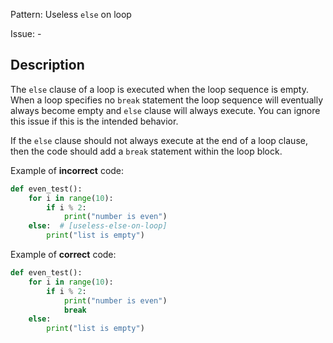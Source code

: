 Pattern: Useless `else` on loop

Issue: -

## Description

The `else` clause of a loop is executed when the loop sequence is empty. When a loop specifies no `break` statement the loop sequence will eventually always become empty and `else` clause will always execute. You can ignore this issue if this is the intended behavior.


If the `else` clause should not always execute at the end of a loop clause, then the code should add a `break` statement within the loop block.


Example of **incorrect** code:

```python
def even_test():
    for i in range(10):
        if i % 2:
            print("number is even")
    else:  # [useless-else-on-loop]
        print("list is empty")
```

Example of **correct** code:

```python
def even_test():
    for i in range(10):
        if i % 2:
            print("number is even")
            break
    else:
        print("list is empty")
```
